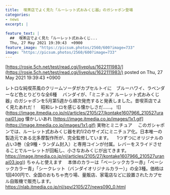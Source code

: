 ```yaml
---
title:  喫茶店でよく見た「ルーレット式おみくじ器」のガシャポン登場  
categories:
- news
excerpt: |
  
feature_text: |
  ##  喫茶店でよく見た「ルーレット式おみくじ...
  Thu, 27 May 2021 19:39:43  +0900
feature_image: "https://picsum.photos/2560/600?image=733"
image: "https://picsum.photos/2560/600?image=733"
---
```


[https://rosie.5ch.net/test/read.cgi/liveplus/1622111983/](https://rosie.5ch.net/test/read.cgi/liveplus/1622111983/)
posted on Thu, 27 May 2021 19:39:43  +0900

<!--more-->

レトロな純喫茶風のクリームソーダがカプセルトイに　ブルーハワイ、ラベンダーなど色とりどりな全6種 　バンダイが、「ミニチュア ルーレット式おみくじ器」のガシャポンを5月第5週から順次発売すると発表しました。昔喫茶店でよく見たあれだ！　昭和レトロを感じる懐かしさだ……。 ![](https://image.itmedia.co.jp/nl/articles/2105/27/kontake1607966_210527uranai01.jpg 懐かしいあれ [https://image.itmedia.co.jp/images/1x1.gif](https://image.itmedia.co.jp/images/1x1.gif) 実物とミニチュア 　このガシャポンでは、ルーレット式おみくじ器を約1/2のサイズにミニチュア化。日本唯一の製造元である北多摩製作所が、完全監修しています。 　1つずつにオリジナルの占い3巻（全9種・ランダム封入）と専用コインが付属。レバーをスライドさせることでルーレットが回転し、小さなおみくじが出てきます。 [https://image.itmedia.co.jp/nl/articles/2105/27/kontake1607966_210527uranai03.jpg)](https://image.itmedia.co.jp/nl/articles/2105/27/kontake1607966_210527uranai03.jpg)) ちゃんと使えます 　本体のカラーは「ベーシックカラー赤」「ベーシックカラー青」「シークレット（バンダイオリジナルカラー）」の全3種。価格は1回400円で、全国のおもちゃ売り場、量販店、家電店などに設置されたカプセル自販機で販売します。 https://nlab.itmedia.co.jp/nl/spv/2105/27/news090_0.html
